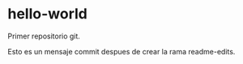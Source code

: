 # hello-world
Primer repositorio git.

Esto es un mensaje commit despues de crear la rama readme-edits.
